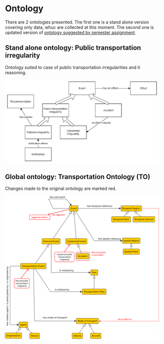 # Ontology

There are 2 ontologies presented. The first one is a stand alone version covering only data, whuc are collected at this moment. The second one is updated version of [ontology suggested by semester assignment](http://onto.fel.cvut.cz/ontologies/transportation).

## Stand alone ontology: Public transportation irregularity

Ontology suited to case of public transportation irregularities and it reasoning. 

![Public transportation irregularity ontology](../docs/imgs/ontologies/pubTranspIrregOnto.png) 

## Global ontology: Transportation Ontology (TO)

Changes made to the original ontology are marked red.

![Transportation Ontology (TO)](../docs/imgs/ontologies/transpOnto.png)